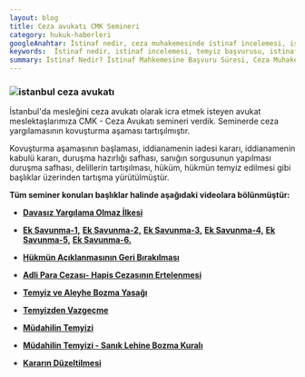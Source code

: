 ```yaml
---
layout: blog
title: Ceza avukatı CMK Semineri
category: hukuk-haberleri
googleAnahtar: İstinaf nedir, ceza muhakemesinde istinaf incelemesi, istinaf başvuru süresi, istinaf duruşması, yargıtay temyiz süresi, avukat, istanbul ceza avukatı, hukuk bürosu, istinaf cmk
keywords:  İstinaf nedir, istinaf incelemesi, temyiz başvurusu, istinaf başvuru süresi, istinaf duruşması, yargıtay temyiz süresi, avukat, istanbul avukat, hukuk bürosu, temyiz dilekçesi, istinaf cmk
summary: İstinaf Nedir? İstinaf Mahkemesine Başvuru Süresi, Ceza Muhakemesinde İstinaf Şartları, Bölge Adliye Mahkemesi, İstinaf CMK, Duruşmalı İstinaf ve Temyiz İncelemesi, Onama, Düzelterek Onama ve Bozma Kararı
---
```



### ![istanbul ceza avukatı](https://camo.githubusercontent.com/f24abcba8f58bb01aef0b92787e06b188fde43a5/687474703a2f2f692e68697a6c69726573696d2e636f6d2f704244455a6e2e6a7067 "Ceza Avukatı")

İstanbul'da mesleğini ceza avukatı olarak icra etmek isteyen avukat meslektaşlarımıza CMK - Ceza Avukatı semineri verdik. Seminerde ceza yargılamasının kovuşturma aşaması tartışılmıştır.

Kovuşturma aşamasının başlaması, iddianamenin iadesi kararı, iddianamenin kabulü kararı, duruşma hazırlığı safhası, sanığın sorgusunun yapılması duruşma safhası, delillerin tartışılması, hüküm, hükmün temyiz edilmesi gibi başlıklar üzerinden tartışma yürütülmüştür.

**Tüm seminer konuları başlıklar halinde aşağıdaki videolara bölünmüştür:**

* [**Davasız Yargılama Olmaz İlkesi**](https://youtu.be/wykDbNDYYR4 "Ceza Avukatı")

* [**Ek Savunma-1,**](https://www.youtube.com/watch?v=SunOiAF3TCw "Ceza Avukatı") [**Ek Savunma-2,**](https://youtu.be/hg0wzQrgTZQ "Ceza Avukatı")  [**Ek Savunma-3,**]( https://www.youtube.com/watch?v=UW4D_SODeXQ "Ceza Avukatı")
[**Ek Savunma-4,**](https://www.youtube.com/watch?v=Ob2WZcSbF0M "Ceza Avukatı")
[**Ek Savunma-5,**](https://www.youtube.com/watch?v=a6-rv-ZajqI "Ceza Avukatı")  [**Ek Savunma-6.**](https://www.youtube.com/watch?v=wtAoTCuPNvw "Ceza Avukatı")

* [**Hükmün Açıklanmasının Geri Bırakılması**](https://www.youtube.com/watch?v=2ThrVIYSpvM "Ceza Avukatı")
* [**Adli Para Cezası- Hapis Cezasının Ertelenmesi**](https://www.youtube.com/watch?v=IOJ8ltlrHm4 "Ceza Avukatı")
* [**Temyiz ve Aleyhe Bozma Yasağı**](https://www.youtube.com/watch?v=Z_T5KIFvzOg "Ceza Avukatı")
* [**Temyizden Vazgeçme**](https://www.youtube.com/watch?v=7VgciFQ98CM "Ceza Avukatı")
* [**Müdahilin Temyizi**](https://www.youtube.com/watch?v=UgUw2o478Wc "Ceza Avukatı")
* [**Müdahilin Temyizi - Sanık Lehine Bozma Kuralı**](https://www.youtube.com/watch?v=hYjRd51NL6k "Ceza Avukatı")
* [**Kararın Düzeltilmesi**](https://youtu.be/wdyQq7rEPss "Ceza Avukatı")


